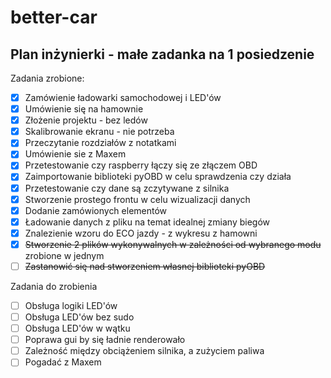 # better-car
## Plan inżynierki - małe zadanka na 1 posiedzenie

Zadania zrobione:

- [x] Zamówienie ładowarki samochodowej i LED'ów
- [x] Umówienie się na hamownie
- [x] Złożenie projektu - bez ledów
- [x] Skalibrowanie ekranu - nie potrzeba
- [x] Przeczytanie rozdziałów z notatkami
- [x] Umówienie sie z Maxem
- [x] Przetestowanie czy raspberry łączy się ze złączem OBD 
- [x] Zaimportowanie biblioteki pyOBD w celu sprawdzenia czy działa
- [x] Przetestowanie czy dane są zczytywane z silnika
- [x] Stworzenie prostego frontu w celu wizualizacji danych
- [x] Dodanie zamówionych elementów
- [x] Ładowanie danych z pliku na temat idealnej zmiany biegów 
- [x] Znalezienie wzoru do ECO jazdy - z wykresu z hamowni
- [x] ~~Stworzenie 2 plików wykonywalnych w zależności od wybranego modu~~ zrobione w jednym
- [ ] ~~Zastanowić się nad stworzeniem własnej biblioteki pyOBD~~

Zadania do zrobienia
- [ ] Obsługa logiki LED'ów
- [ ] Obsługa LED'ów bez sudo
- [ ] Obsługa LED'ów w wątku
- [ ] Poprawa gui by się ładnie renderowało
- [ ] Zależność między obciążeniem silnika, a zużyciem paliwa
- [ ] Pogadać z Maxem
